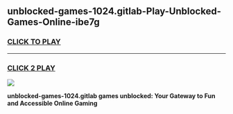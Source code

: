 
## unblocked-games-1024.gitlab-Play-Unblocked-Games-Online-ibe7g
<h3>
<a href="https://premium76.site?title=unblocked-games-1024.gitlab&ref=25A">CLICK TO PLAY</a></h3>
<hr>

<h3>
<a href="https://premium76.site?title=unblocked-games-1024.gitlab&ref=25A">CLICK 2 PLAY</a>
  
</h3>

<a href="https://premium76.site?title=unblocked-games-1024.gitlab&ref=25A"><img src="https://clearcache.store/games.png"></a>


**unblocked-games-1024.gitlab games unblocked: Your Gateway to Fun and Accessible Online Gaming**
